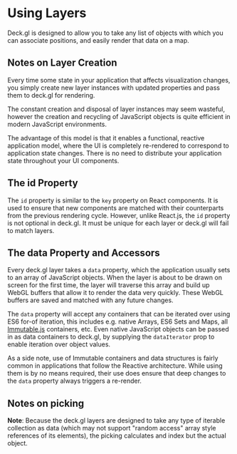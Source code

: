 # Using Layers

Deck.gl is designed to allow you to take any list of objects with which you
can associate positions, and easily render that data on a map.

## Notes on Layer Creation

Every time some state in your application that affects visualization changes,
you simply create new layer instances with updated properties and pass them to
deck.gl for rendering.

The constant creation and disposal of layer instances may seem wasteful,
however the creation and recycling of JavaScript objects is quite efficient
in modern JavaScript environments.

The advantage of this model is that it enables a functional, reactive
application model, where the UI is completely re-rendered to correspond to
application state changes. There is no need to distribute your application
state throughout your UI components.


## The id Property

The `id` property is similar to the `key` property on React components. It is
used to ensure that new components are matched with their counterparts from the
previous rendering cycle. However, unlike React.js, the `id` property is not
optional in deck.gl. It must be unique for each layer or deck.gl will fail to
match layers.


## The data Property and Accessors

Every deck.gl layer takes a `data` property, which the application usually
sets to an array of JavaScript objects. When the layer is about to be
drawn on screen for the first time, the layer will traverse this array
and build up WebGL buffers that allow it to render the data very quickly.
These WebGL buffers are saved and matched with any future changes.

The `data` property will accept any containers that can be iterated over using
ES6 for-of iteration, this includes e.g. native Arrays, ES6 Sets and Maps,
all [Immutable.js](https://facebook.github.io/immutable-js/)
containers, etc. Even native JavaScript objects can be passed in as data containers to deck.gl, by supplying the `dataIterator` prop to enable
iteration over object values.

As a side note, use of Immutable containers and data structures is fairly
common in applications that follow the Reactive architecture. While using
them is by no means required, their use does ensure that deep changes to
the `data` property always triggers a re-render.


## Notes on picking

**Note**: Because the deck.gl layers are designed to take any type of iterable
collection as data (which may not support "random access" array style
references of its elements), the picking calculates and index but the
actual object.
